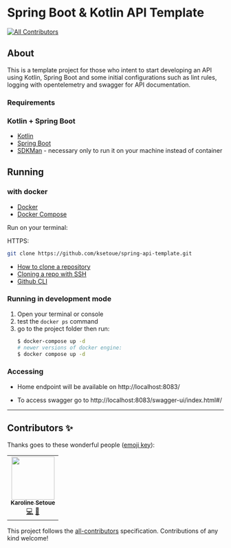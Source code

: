 # Spring Boot & Kotlin API Template

<!-- ALL-CONTRIBUTORS-BADGE:START - Do not remove or modify this section -->

[![All Contributors](https://img.shields.io/badge/all_contributors-1-orange.svg?style=flat-square)](#contributors-)
<!-- ALL-CONTRIBUTORS-BADGE:END -->


## About
This is a template project for those who intent to start developing an API using Kotlin, Spring Boot and some initial configurations such as lint rules, logging with opentelemetry and swagger for API documentation.

### Requirements

### Kotlin + Spring Boot
- [Kotlin](https://kotlinlang.org/)
- [Spring Boot](https://spring.io/quickstart)
- [SDKMan](https://sdkman.io/usage) - necessary only to run it on your machine instead of container 

## Running

### with docker

- [Docker](https://docs.docker.com/get-docker/)
- [Docker Compose](https://docs.docker.com/compose/install/)

Run on your terminal: 

HTTPS:

```sh
git clone https://github.com/ksetoue/spring-api-template.git
````

- [How to clone a repository](https://docs.github.com/en/repositories/creating-and-managing-repositories/cloning-a-repository)
- [Cloning a repo with SSH](https://docs.github.com/en/authentication/connecting-to-github-with-ssh/generating-a-new-ssh-key-and-adding-it-to-the-ssh-agent)
- [Github CLI](https://cli.github.com/manual/)

### Running in development mode
1. Open your terminal or console
2. test the `docker ps` command 
3. go to the project folder then run:
   ```sh
   $ docker-compose up -d
   # newer versions of docker engine:
   $ docker compose up -d
    `````

### 

### Accessing 
- Home endpoint will be available on http://localhost:8083/

- To access swagger go to http://localhost:8083/swagger-ui/index.html#/

--------------------
## Contributors ✨

Thanks goes to these wonderful people ([emoji key](https://allcontributors.org/docs/en/emoji-key)):

<!-- ALL-CONTRIBUTORS-LIST:START - Do not remove or modify this section -->
<!-- prettier-ignore-start -->
<!-- markdownlint-disable -->
<table>
  <tr>
    <td align="center"><a href="https://ksetoue.github.io/"><img src="https://avatars.githubusercontent.com/u/13456109?v=4?s=100" width="100px;" alt=""/><br /><sub><b>Karoline Setoue</b></sub></a><br /><a href="https://github.com/ksetoue/spring-api-template/commits?author=ksetoue" title="Code">💻</a> <a href="https://github.com/ksetoue/spring-api-template/commits?author=ksetoue" title="Documentation">📖</a></td>
</tr>
</table>

<!-- markdownlint-restore -->
<!-- prettier-ignore-end -->

<!-- ALL-CONTRIBUTORS-LIST:END -->

This project follows the [all-contributors](https://github.com/all-contributors/all-contributors) specification. Contributions of any kind welcome!